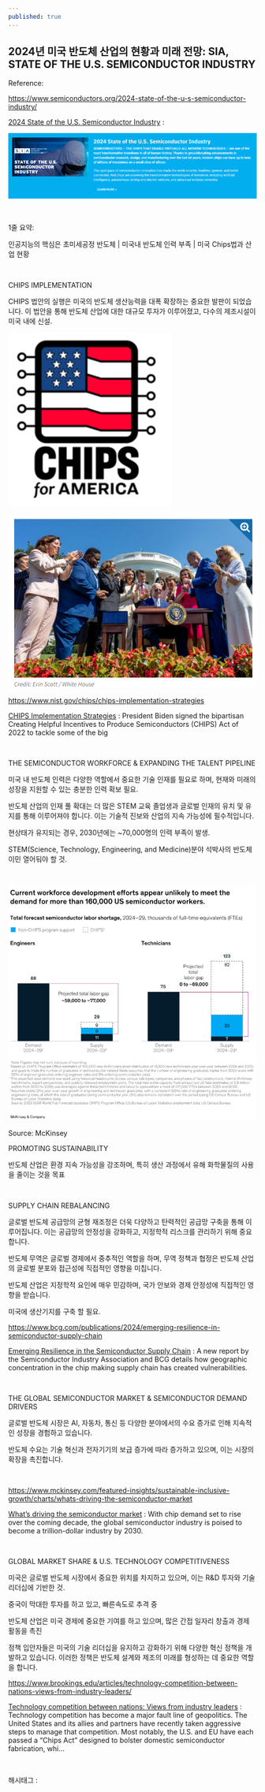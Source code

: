 ```yaml
---
published: true
---
```

## 2024년 미국 반도체 산업의 현황과 미래 전망: SIA, STATE OF THE U.S. SEMICONDUCTOR INDUSTRY

Reference:

https://www.semiconductors.org/2024-state-of-the-u-s-semiconductor-industry/

[2024 State of the U.S. Semiconductor Industry](https://www.semiconductors.org/2024-state-of-the-u-s-semiconductor-industry/) : 

![0](/assets/img/223603363261/0.png)

​

1줄 요약: 

인공지능의 핵심은 초미세공정 반도체 | 미국내 반도체 인력 부족 | 미국 Chips법과 산업 현황

​

CHIPS IMPLEMENTATION

CHIPS 법안의 실행은 미국의 반도체 생산능력을 대폭 확장하는 중요한 발판이 되었습니다. 이 법안을 통해 반도체 산업에 대한 대규모 투자가 이루어졌고, 다수의 제조시설이 미국 내에 신설.

![1](/assets/img/223603363261/1.png)

![2](/assets/img/223603363261/2.png)

https://www.nist.gov/chips/chips-implementation-strategies

[CHIPS Implementation Strategies](https://www.nist.gov/chips/chips-implementation-strategies) : President Biden signed the bipartisan Creating Helpful Incentives to Produce Semiconductors (CHIPS) Act of 2022 to tackle some of the big

​

 THE SEMICONDUCTOR WORKFORCE & EXPANDING THE TALENT PIPELINE

미국 내 반도체 인력은 다양한 역할에서 중요한 기술 인재를 필요로 하며, 현재와 미래의 성장을 지원할 수 있는 충분한 인력 확보 필요.

반도체 산업의 인재 풀 확대는 더 많은 STEM 교육 졸업생과 글로벌 인재의 유치 및 유지를 통해 이루어져야 합니다. 이는 기술적 진보와 산업의 지속 가능성에 필수적입니다.

현상태가 유지되는 경우, 2030년에는 ~70,000명의 인력 부족이 발생.

STEM(Science, Technology, Engineering, and Medicine)분야 석박사의 반도체 이민 열어둬야 할 것.

​

![3](/assets/img/223603363261/3.png)

Source: McKinsey​

PROMOTING SUSTAINABILITY

반도체 산업은 환경 지속 가능성을 강조하며, 특히 생산 과정에서 유해 화학물질의 사용을 줄이는 것을 목표

​

SUPPLY CHAIN REBALANCING

글로벌 반도체 공급망의 균형 재조정은 더욱 다양하고 탄력적인 공급망 구축을 통해 이루어집니다. 이는 공급망의 안정성을 강화하고, 지정학적 리스크를 관리하기 위해 중요합니다.

반도체 무역은 글로벌 경제에서 중추적인 역할을 하며, 무역 정책과 협정은 반도체 산업의 글로벌 분포와 접근성에 직접적인 영향을 미칩니다.

반도체 산업은 지정학적 요인에 매우 민감하며, 국가 안보와 경제 안정성에 직접적인 영향을 받습니다.

미국에 생산기지를 구축 할 필요.

https://www.bcg.com/publications/2024/emerging-resilience-in-semiconductor-supply-chain

[Emerging Resilience in the Semiconductor Supply Chain](https://www.bcg.com/publications/2024/emerging-resilience-in-semiconductor-supply-chain) : A new report by the Semiconductor Industry Association and BCG details how geographic concentration in the chip making supply chain has created vulnerabilities.

​

THE GLOBAL SEMICONDUCTOR MARKET & SEMICONDUCTOR DEMAND DRIVERS

글로벌 반도체 시장은 AI, 자동차, 통신 등 다양한 분야에서의 수요 증가로 인해 지속적인 성장을 경험하고 있습니다.

반도체 수요는 기술 혁신과 전자기기의 보급 증가에 따라 증가하고 있으며, 이는 시장의 확장을 촉진합니다.

​

https://www.mckinsey.com/featured-insights/sustainable-inclusive-growth/charts/whats-driving-the-semiconductor-market

[What’s driving the semiconductor market](https://www.mckinsey.com/featured-insights/sustainable-inclusive-growth/charts/whats-driving-the-semiconductor-market) : With chip demand set to rise over the coming decade, the global semiconductor industry is poised to become a trillion-dollar industry by 2030.

​

GLOBAL MARKET SHARE & U.S. TECHNOLOGY COMPETITIVENESS

미국은 글로벌 반도체 시장에서 중요한 위치를 차지하고 있으며, 이는 R&D 투자와 기술 리더십에 기반한 것.

중국이 막대한 투자를 하고 있고,  빠른속도로 추격 중

반도체 산업은 미국 경제에 중요한 기여를 하고 있으며, 많은 간접 일자리 창출과 경제 활동을 촉진

정책 입안자들은 미국의 기술 리더십을 유지하고 강화하기 위해 다양한 혁신 정책을 개발하고 있습니다. 이러한 정책은 반도체 설계와 제조의 미래를 형성하는 데 중요한 역할을 합니다.

https://www.brookings.edu/articles/technology-competition-between-nations-views-from-industry-leaders/

[Technology competition between nations: Views from industry leaders](https://www.brookings.edu/articles/technology-competition-between-nations-views-from-industry-leaders/) : Technology competition has become a major fault line of geopolitics. The United States and its allies and partners have recently taken aggressive steps to manage that competition. Most notably, the U.S. and EU have each passed a “Chips Act” designed to bolster domestic semiconductor fabrication, whi...

​

 해시태그 : 